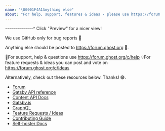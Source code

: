 ```yaml
---
name: "\U0001F4A1Anything else"
about: "For help, support, features & ideas - please use https://forum.ghost.org \U0001F46B "
---
```


--------------^ Click "Preview" for a nicer view!

We use GitHub only for bug reports 🐛

Anything else should be posted to https://forum.ghost.org 👫.

🚨For support, help & questions use https://forum.ghost.org/c/help
💡For feature requests & ideas you can post and vote on https://forum.ghost.org/c/Ideas

Alternatively, check out these resources below. Thanks! 😁.

- [Forum](https://forum.ghost.org/c/help)
- [Gatsby API reference](https://docs.ghost.org/api/gatsby/)
- [Content API Docs](https://docs.ghost.org/api/content/)
- [Gatsby.js](https://www.gatsbyjs.org)
- [GraphQL](https://graphql.org/)
- [Feature Requests / Ideas](https://forum.ghost.org/c/Ideas)
- [Contributing Guide](https://docs.ghost.org/docs/contributing)
- [Self-hoster Docs](https://docs.ghost.org/)
